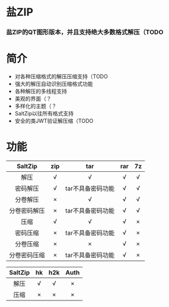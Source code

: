 # 盐ZIP

### 盐ZIP的QT图形版本，并且支持绝大多数格式解压（TODO

# 简介

- 对各种压缩格式的解压压缩支持（TODO
- 强大的解压自动识别压缩格式功能
- 各种解压的多线程支持
- 美观的界面（？
- 多样化的主题（？
- SaltZip以往所有格式支持
- 安全的类JWT验证解压缩（TODO

# 功能

|   SaltZip    | zip  |        tar        | rar  |  7z  |
| :----------: | :--: | :---------------: | :--: | :--: |
|     解压     |  √   |         √         |  √   |  √   |
|   密码解压   |  √   | tar不具备密码功能 |  √   |  √   |
|   分卷解压   |  ×   |         √         |  √   |  √   |
| 分卷密码解压 |  ×   | tar不具备密码功能 |  √   |  √   |
|     压缩     |  √   |         √         |  √   |  ×   |
|   密码压缩   |  ×   | tar不具备密码功能 |  √   |  ×   |
|   分卷压缩   |  ×   |         ×         |  √   |  ×   |
| 分卷密码压缩 |  ×   | tar不具备密码功能 |  √   |  ×   |

| SaltZip |  hk  | h2k  | Auth |
| :-----: | :--: | :--: | :--: |
|  解压   |  √   |  √   |  ×   |
|  压缩   |  ×   |  ×   |  ×   |

